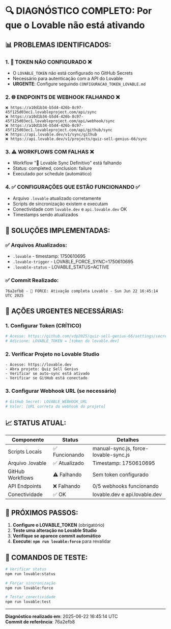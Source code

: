 # 🔍 DIAGNÓSTICO COMPLETO: Por que o Lovable não está ativando

## 📊 PROBLEMAS IDENTIFICADOS:

### 1. **🔑 TOKEN NÃO CONFIGURADO** ❌

- O `LOVABLE_TOKEN` não está configurado no GitHub Secrets
- Necessário para autenticação com a API do Lovable
- **URGENTE**: Configure seguindo `CONFIGURACAO_TOKEN_LOVABLE.md`

### 2. **🌐 ENDPOINTS DE WEBHOOK FALHANDO** ❌

```
❌ https://a10d1b34-b5d4-426b-8c97-45f125d03ec1.lovableproject.com/api/sync
❌ https://a10d1b34-b5d4-426b-8c97-45f125d03ec1.lovableproject.com/api/webhook/sync
❌ https://a10d1b34-b5d4-426b-8c97-45f125d03ec1.lovableproject.com/api/github/sync
❌ https://api.lovable.dev/v1/sync/github
❌ https://api.lovable.dev/v1/projects/quiz-sell-genius-66/sync
```

### 3. **⚠️ WORKFLOWS COM FALHAS** ❌

- Workflow "🔄 Lovable Sync Definitivo" está falhando
- Status: completed, conclusion: failure
- Executado por schedule (automático)

### 4. **✅ CONFIGURAÇÕES QUE ESTÃO FUNCIONANDO** ✅

- Arquivo `.lovable` atualizado corretamente
- Scripts de sincronização existem e executam
- Conectividade com `lovable.dev` e `api.lovable.dev` OK
- Timestamps sendo atualizados

## 🔧 SOLUÇÕES IMPLEMENTADAS:

### ✅ Arquivos Atualizados:

- `.lovable` - timestamp: 1750610695
- `.lovable-trigger` - LOVABLE_FORCE_SYNC=1750610695
- `.lovable-status` - LOVABLE_STATUS=ACTIVE

### ✅ Commit Realizado:

```
76a2efb8 - 🔄 FORCE: Ativação completa Lovable - Sun Jun 22 16:45:14 UTC 2025
```

## 🚨 AÇÕES URGENTES NECESSÁRIAS:

### 1. **Configurar Token (CRÍTICO)**

```bash
# Acesse: https://github.com/vdp2025/quiz-sell-genius-66/settings/secrets/actions
# Adicione: LOVABLE_TOKEN = [token do lovable.dev]
```

### 2. **Verificar Projeto no Lovable Studio**

```
- Acesse: https://lovable.dev
- Abra projeto: Quiz Sell Genius
- Verificar se auto-sync está ativado
- Verificar se GitHub está conectado
```

### 3. **Configurar Webhook URL (se necessário)**

```bash
# GitHub Secret: LOVABLE_WEBHOOK_URL
# Valor: [URL correta do webhook do projeto]
```

## 📈 STATUS ATUAL:

| Componente       | Status         | Detalhes                              |
| ---------------- | -------------- | ------------------------------------- |
| Scripts Locais   | ✅ Funcionando | manual-sync.js, force-lovable-sync.js |
| Arquivo .lovable | ✅ Atualizado  | Timestamp: 1750610695                 |
| GitHub Workflows | ⚠️ Falhando    | Sem token configurado                 |
| API Endpoints    | ❌ Falhando    | 0/5 webhooks funcionando              |
| Conectividade    | ✅ OK          | lovable.dev e api.lovable.dev         |

## 🎯 PRÓXIMOS PASSOS:

1. **Configure o LOVABLE_TOKEN** (obrigatório)
2. **Teste uma alteração no Lovable Studio**
3. **Verifique se aparece commit automático**
4. **Execute: `npm run lovable:force`** para revalidar

## 📝 COMANDOS DE TESTE:

```bash
# Verificar status
npm run lovable:status

# Forçar sincronização
npm run lovable:force

# Testar conectividade
npm run lovable:test
```

---

**Diagnóstico realizado em**: 2025-06-22 16:45:14 UTC  
**Commit de referência**: 76a2efb8

